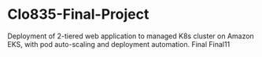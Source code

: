 # Clo835-Final-Project
Deployment of 2-tiered web application to managed K8s cluster on Amazon EKS, with pod auto-scaling and deployment automation.
Final
Final11